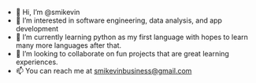 - 👋 Hi, I’m @smikevin
- 👀 I’m interested in software engineering, data analysis, and app development
- 🌱 I’m currently learning python as my first language with hopes to learn many more languages after that.
- 💞️ I’m looking to collaborate on fun projects that are great learning experiences.
- 📫 You can reach me at smikevinbusiness@gmail.com

<!---
smikevin/smikevin is a ✨ special ✨ repository because its `README.md` (this file) appears on your GitHub profile.
You can click the Preview link to take a look at your changes.
--->
